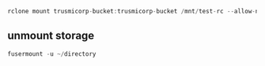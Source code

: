 ```java
rclone mount trusmicorp-bucket:trusmicorp-bucket /mnt/test-rc --allow-non-empty --allow-root --vfs-cache-mode full --daemon
```
## unmount storage
```java
fusermount -u ~/directory
```

